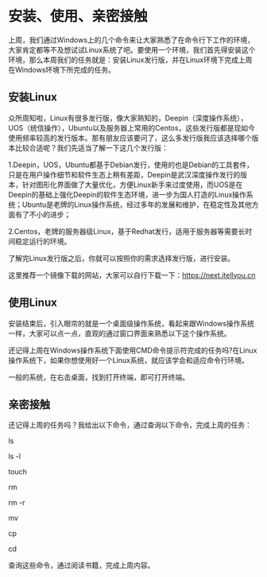 # 安装、使用、亲密接触

上周，我们通过Windows上的几个命令来让大家熟悉了在命令行下工作的环境，大家肯定都等不及想试试Linux系统了吧。要使用一个环境，我们首先得安装这个环境，那么本周我们的任务就是：安装Linux发行版，并在Linux环境下完成上周在Windows环境下所完成的任务。

## 安装Linux

众所周知啦，Linux有很多发行版，像大家熟知的，Deepin（深度操作系统），UOS（统信操作），Ubuntu以及服务器上常用的Centos，这些发行版都是现如今使用频率较高的发行版本。那有朋友应该要问了，这么多发行版我应该选择哪个版本比较合适呢？我们先适当了解一下这几个发行版：

1.Deepin，UOS，Ubuntu都基于Debian发行，使用的也是Debian的工具套件，只是在用户操作细节和软件生态上稍有差距，Deepin是武汉深度操作发行的版本，针对图形化界面做了大量优化，方便Linux新手来过度使用，而UOS是在Deepin的基础上强化Deepin的软件生态环境，进一步为国人打造的Linux操作系统；Ubuntu是老牌的Linux操作系统，经过多年的发展和维护，在稳定性及其他方面有了不小的进步；

2.Centos，老牌的服务器级Linux，基于Redhat发行，适用于服务器等需要长时间稳定运行的环境。

了解完Linux发行版之后，你就可以按照你的需求选择发行版，进行安装。

这里推荐一个镜像下载的网站，大家可以自行下载一下：https://next.itellyou.cn

## 使用Linux ##
安装结束后，引入眼帘的就是一个桌面级操作系统，看起来跟Windows操作系统一样，大家可以点一点，直观的通过窗口界面来熟悉以下这个操作系统。

还记得上周在Windows操作系统下面使用CMD命令提示符完成的任务吗?在Linux操作系统下，如果你想使用好一个Linux系统，就应该学会和适应命令行环境。

一般的系统，在右击桌面，找到打开终端，即可打开终端。
## 亲密接触 ##
还记得上周的任务吗？我给出以下命令，通过查询以下命令，完成上周的任务：

ls

ls -l

touch

rm

rm -r

mv

cp

cd

查询这些命令，通过阅读书籍，完成上周内容。